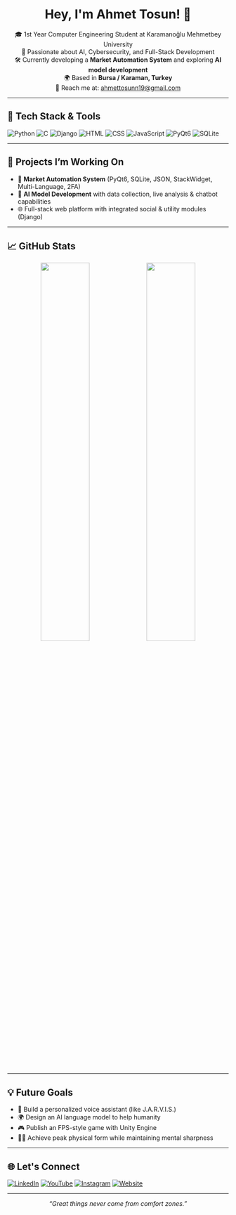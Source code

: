 <h1 align="center">Hey, I'm Ahmet Tosun! 👋</h1>

<p align="center">
🎓 1st Year Computer Engineering Student at Karamanoğlu Mehmetbey University <br>
🧠 Passionate about AI, Cybersecurity, and Full-Stack Development <br>
🛠 Currently developing a <strong>Market Automation System</strong> and exploring <strong>AI model development</strong> <br>
🌍 Based in <strong>Bursa / Karaman, Turkey</strong> <br>
📧 Reach me at: <a href="mailto:ahmettosunn19@gmail.com">ahmettosunn19@gmail.com</a>
</p>

---

## 🔧 Tech Stack & Tools

![Python](https://img.shields.io/badge/Python-3776AB?style=for-the-badge&logo=python&logoColor=white)
![C](https://img.shields.io/badge/C-00599C?style=for-the-badge&logo=c&logoColor=white)
![Django](https://img.shields.io/badge/Django-092E20?style=for-the-badge&logo=django&logoColor=white)
![HTML](https://img.shields.io/badge/HTML5-E34F26?style=for-the-badge&logo=html5&logoColor=white)
![CSS](https://img.shields.io/badge/CSS3-1572B6?style=for-the-badge&logo=css3&logoColor=white)
![JavaScript](https://img.shields.io/badge/JavaScript-F7DF1E?style=for-the-badge&logo=javascript&logoColor=black)
![PyQt6](https://img.shields.io/badge/PyQt6-41CD52?style=for-the-badge&logo=qt&logoColor=white)
![SQLite](https://img.shields.io/badge/SQLite-07405E?style=for-the-badge&logo=sqlite&logoColor=white)

---

## 🚀 Projects I’m Working On

- 🛒 **Market Automation System** (PyQt6, SQLite, JSON, StackWidget, Multi-Language, 2FA)
- 🧠 **AI Model Development** with data collection, live analysis & chatbot capabilities
- 🌐 Full-stack web platform with integrated social & utility modules (Django)

---

## 📈 GitHub Stats

<p align="center">
  <img src="https://github-readme-stats.vercel.app/api?username=ahmettosun&show_icons=true&theme=tokyonight" width="47%" />
  <img src="https://github-readme-streak-stats.herokuapp.com/?user=ahmettosun&theme=tokyonight" width="47%" />
</p>

---

## 💡 Future Goals

- 🔬 Build a personalized voice assistant (like J.A.R.V.I.S.)
- 🌍 Design an AI language model to help humanity
- 🎮 Publish an FPS-style game with Unity Engine
- 🏋️‍♂️ Achieve peak physical form while maintaining mental sharpness

---

## 🌐 Let's Connect

[![LinkedIn](https://img.shields.io/badge/LinkedIn-blue?style=for-the-badge&logo=linkedin&logoColor=white)](https://linkedin.com)
[![YouTube](https://img.shields.io/badge/YouTube-red?style=for-the-badge&logo=youtube&logoColor=white)](https://youtube.com)
[![Instagram](https://img.shields.io/badge/Instagram-purple?style=for-the-badge&logo=instagram&logoColor=white)](https://instagram.com)
[![Website](https://img.shields.io/badge/Website-visit-0a192f?style=for-the-badge&logo=google-chrome&logoColor=white)](https://your-website.com)

---

<p align="center"><i>“Great things never come from comfort zones.”</i></p>

